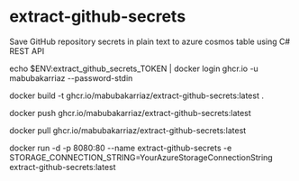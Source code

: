# extract-github-secrets
Save GitHub repository secrets in plain text to azure cosmos table using C# REST API


echo $ENV:extract_github_secrets_TOKEN | docker login ghcr.io -u mabubakarriaz --password-stdin

docker build -t ghcr.io/mabubakarriaz/extract-github-secrets:latest .

docker push ghcr.io/mabubakarriaz/extract-github-secrets:latest

docker pull ghcr.io/mabubakarriaz/extract-github-secrets:latest


docker run -d -p 8080:80 --name extract-github-secrets -e STORAGE_CONNECTION_STRING=YourAzureStorageConnectionString extract-github-secrets:latest
